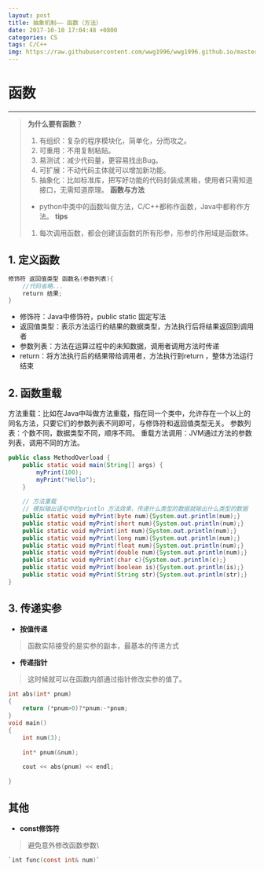 ```yaml
---
layout: post
title: 抽象机制—— 函数（方法）
date: 2017-10-10 17:04:48 +0800
categories: CS
tags: C/C++
img: https://raw.githubusercontent.com/wwg1996/wwg1996.github.io/master/images/c.jpg
---
```


# 函数

---
> **为什么要有函数**？
>
> 1. 有组织：复杂的程序模块化，简单化，分而攻之。
> 2. 可重用：不用复制粘贴。
> 3. 易测试：减少代码量，更容易找出Bug。
> 4. 可扩展：不动代码主体就可以增加新功能。
> 5. 抽象化：比如标准库，把写好功能的代码封装成黑箱，使用者只需知道接口，无需知道原理。
> **函数与方法**
> * python中类中的函数叫做方法，C/C++都称作函数，Java中都称作方法。
> **tips**
> 1. 每次调用函数，都会创建该函数的所有形参，形参的作用域是函数体。

## 1. 定义函数

```c
修饰符 返回值类型 函数名(参数列表){
    //代码省略...
    return 结果;
}
```
* 修饰符：Java中修饰符，public static 固定写法
* 返回值类型：表示方法运行的结果的数据类型，方法执行后将结果返回到调用者
* 参数列表：方法在运算过程中的未知数据，调用者调用方法时传递
* return：将方法执行后的结果带给调用者，方法执行到return ，整体方法运行结束

## 2. 函数重载

方法重载：比如在Java中叫做方法重载，指在同一个类中，允许存在一个以上的同名方法，只要它们的参数列表不同即可，与修饰符和返回值类型无关。
参数列表：个数不同，数据类型不同，顺序不同。
重载方法调用：JVM通过方法的参数列表，调用不同的方法。

```java
public class MethodOverload {
    public static void main(String[] args) {
        myPrint(100);
        myPrint("Hello");
    }
    
    // 方法重载
    // 模拟输出语句中的println 方法效果，传递什么类型的数据就输出什么类型的数据
    public static void myPrint(byte num){System.out.println(num);}
    public static void myPrint(short num){System.out.println(num);}
    public static void myPrint(int num){System.out.println(num);}
    public static void myPrint(long num){System.out.println(num);}
    public static void myPrint(float num){System.out.println(num);}
    public static void myPrint(double num){System.out.println(num);}
    public static void myPrint(char c){System.out.println(c);}
    public static void myPrint(boolean is){System.out.println(is);}
    public static void myPrint(String str){System.out.println(str);}
}
```
## 3. 传递实参

* **按值传递**
> 函数实际接受的是实参的副本，最基本的传递方式

* **传递指针**
> 这时候就可以在函数内部通过指针修改实参的值了。


```c
int abs(int* pnum)
{
    return (*pnum>0)?*pnum:-*pnum;
}
void main()
{
    int num(3);
    
    int* pnum(&num);
    
    cout << abs(pnum) << endl;
    
}
```
## 其他
* **const修饰符**
> 避免意外修改函数参数\
```c
`int func(const int& num)`
```
